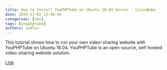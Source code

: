 ```yaml
---
title: How to Install YouPHPTube on Ubuntu 18.04 Server - LinuxBabe
date: 2019-11-02 13:40:44
categories: [cms]
tags: [youphptube]
authors: sedlav
---
```


This tutorial shows how to run your own video-sharing website with YouPHPTube on Ubuntu 18.04. YouPHPTube is an open-source, self-hosted video-sharing website solution.

[Link](https://www.linuxbabe.com/ubuntu/install-youphptube-ubuntu-18-04-server)

